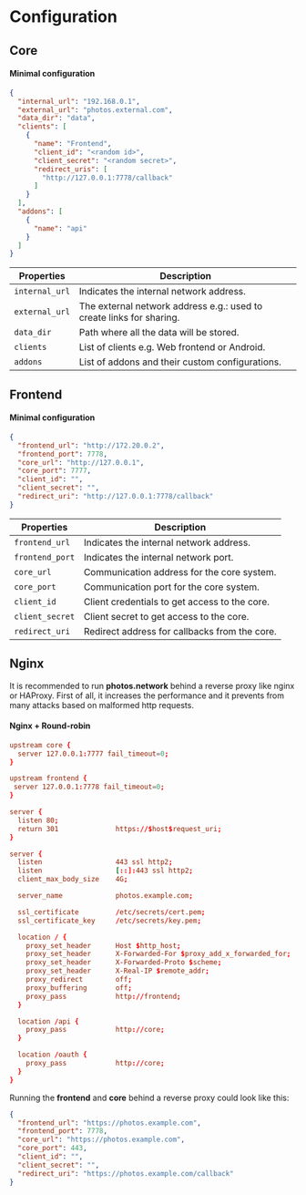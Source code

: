 # Configuration

## Core

#### Minimal configuration
```json
{
  "internal_url": "192.168.0.1",
  "external_url": "photos.external.com",
  "data_dir": "data",
  "clients": [
    {
      "name": "Frontend",
      "client_id": "<random id>",
      "client_secret": "<random secret>",
      "redirect_uris": [
        "http://127.0.0.1:7778/callback"
      ]
    }
  ],
  "addons": [
    {
      "name": "api"
    }
  ]
}
```

| Properties          | Description                          |
| ------------------- | ------------------------------------ |
| `internal_url`      | Indicates the internal network address. |
| `external_url`      | The external network address e.g.: used to create links for sharing. |
| `data_dir`          | Path where all the data will be stored. |
| `clients`           | List of clients e.g. Web frontend or Android. |
| `addons`            | List of addons and their custom configurations. |

## Frontend

#### Minimal configuration
```json
{
  "frontend_url": "http://172.20.0.2",
  "frontend_port": 7778,
  "core_url": "http://127.0.0.1",
  "core_port": 7777,
  "client_id": "",
  "client_secret": "",
  "redirect_uri": "http://127.0.0.1:7778/callback"
}
```

| Properties          | Description                                   |
| ------------------- | --------------------------------------------- |
| `frontend_url`      | Indicates the internal network address.       |
| `frontend_port`     | Indicates the internal network port.          |
| `core_url`          | Communication address for the core system.    |
| `core_port`         | Communication port for the core system.       |
| `client_id`         | Client credentials to get access to the core. |
| `client_secret`     | Client secret to get access to the core.      |
| `redirect_uri`      | Redirect address for callbacks from the core. |


## Nginx

It is recommended to run **photos.network** behind a reverse proxy like nginx or HAProxy.
First of all, it increases the performance and it prevents from many attacks based on malformed http requests.

#### Nginx + Round-robin

```conf
upstream core {
  server 127.0.0.1:7777 fail_timeout=0;
}

upstream frontend {
 server 127.0.0.1:7778 fail_timeout=0; 
}

server {
  listen 80;
  return 301              https://$host$request_uri;
}

server {
  listen                  443 ssl http2;
  listen                  [::]:443 ssl http2;
  client_max_body_size    4G;

  server_name             photos.example.com;

  ssl_certificate         /etc/secrets/cert.pem;
  ssl_certificate_key     /etc/secrets/key.pem;

  location / {
    proxy_set_header      Host $http_host;
    proxy_set_header      X-Forwarded-For $proxy_add_x_forwarded_for;
    proxy_set_header      X-Forwarded-Proto $scheme;
    proxy_set_header      X-Real-IP $remote_addr;
    proxy_redirect        off;
    proxy_buffering       off;
    proxy_pass            http://frontend;
  }

  location /api {
    proxy_pass            http://core;
  }

  location /oauth {
    proxy_pass            http://core;
  }
}

```

Running the **frontend** and **core** behind a reverse proxy could look like this:

```json
{
  "frontend_url": "https://photos.example.com",
  "frontend_port": 7778,
  "core_url": "https://photos.example.com",
  "core_port": 443,
  "client_id": "",
  "client_secret": "",
  "redirect_uri": "https://photos.example.com/callback"
}
```
